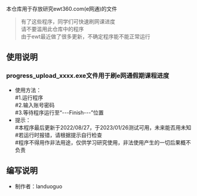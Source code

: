 本仓库用于存放研究ewt360.com(e网通)的文件  

> 有了这些程序，同学们可快速刷网课进度  
> 请不要滥用此仓库中的程序  
> 由于ewt最近做了很多更新，不确定程序能不能正常运行  

## 使用说明  
### progress_upload_xxxx.exe文件用于刷e网通假期课程进度  
* 使用方法：  
#1.运行程序  
#2.输入账号密码  
#3.等待程序运行至“---Finish---”位置  
* 提示：  
#本程序最后更新于2022/08/27，于2023/01/26测试可用，未来能否用未知  
#若运行时报错，请根据提示自行检查  
#程序不得用作非法用途，仅供学习研究使用，非法使用产生的一切后果概不负责  

## 编写说明
* 制作者：landuoguo  
